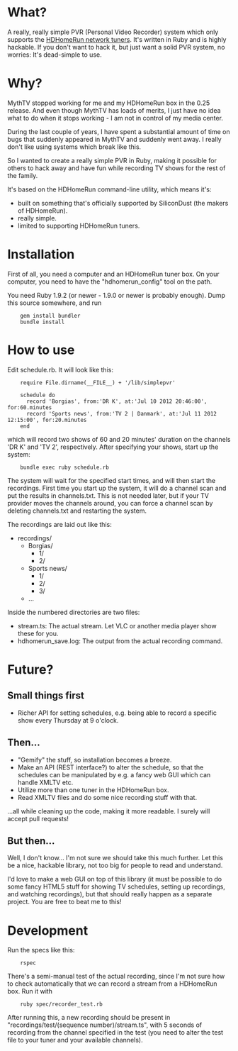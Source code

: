 What?
=====
A really, really simple PVR (Personal Video Recorder) system which only supports the
[HDHomeRun network tuners](http://www.silicondust.com/). It's written in Ruby and is highly hackable. If
you don't want to hack it, but just want a solid PVR system, no worries: It's dead-simple to use.

Why?
====
MythTV stopped working for me and my HDHomeRun box in the 0.25 release. And even though MythTV has loads
of merits, I just have no idea what to do when it stops working - I am not in control of my media center.

During the last couple of years, I have spent a substantial amount of time on bugs that suddenly appeared
in MythTV and suddenly went away. I really don't like using systems which break like this.

So I wanted to create a really simple PVR in Ruby, making it possible for others to hack away and have
fun while recording TV shows for the rest of the family.

It's based on the HDHomeRun command-line utility, which means it's:

* built on something that's officially supported by SiliconDust (the makers of HDHomeRun).
* really simple.
* limited to supporting HDHomeRun tuners.

Installation
============
First of all, you need a computer and an HDHomeRun tuner box. On your computer, you need to have the
"hdhomerun_config" tool on the path.

You need Ruby 1.9.2 (or newer - 1.9.0 or newer is probably enough). Dump this source somewhere, and run

        gem install bundler
        bundle install

How to use
==========
Edit schedule.rb. It will look like this:

        require File.dirname(__FILE__) + '/lib/simplepvr'
		
		schedule do
		  record 'Borgias', from:'DR K', at:'Jul 10 2012 20:46:00', for:60.minutes
		  record 'Sports news', from:'TV 2 | Danmark', at:'Jul 11 2012 12:15:00', for:20.minutes
		end

which will record two shows of 60 and 20 minutes' duration on the channels 'DR K' and 'TV 2', respectively. After
specifying your shows, start up the system:

        bundle exec ruby schedule.rb

The system will wait for the specified start times, and will then start the recordings. First time you start up
the system, it will do a channel scan and put the results in channels.txt. This is not needed later, but if your
TV provider moves the channels around, you can force a channel scan by deleting channels.txt and restarting the
system.

The recordings are laid out like this:

* recordings/
  * Borgias/
     * 1/
     * 2/
  * Sports news/
     * 1/
     * 2/
     * 3/
  * ...

Inside the numbered directories are two files:

* stream.ts: The actual stream. Let VLC or another media player show these for you.
* hdhomerun_save.log: The output from the actual recording command.

Future?
=======
Small things first
------------------
* Richer API for setting schedules, e.g. being able to record a specific show every Thursday at 9 o'clock.

Then...
-------
* "Gemify" the stuff, so installation becomes a breeze.
* Make an API (REST interface?) to alter the schedule, so that the schedules can be manipulated by e.g. a
  fancy web GUI which can handle XMLTV etc.
* Utilize more than one tuner in the HDHomeRun box.
* Read XMLTV files and do some nice recording stuff with that.

...all while cleaning up the code, making it more readable. I surely will accept pull requests!

But then...
-----------
Well, I don't know... I'm not sure we should take this much further. Let this be a nice, hackable library,
not too big for people to read and understand.

I'd love to make a web GUI on top of this library (it must be possible to do some fancy HTML5 stuff for
showing TV schedules, setting up recordings, and watching recordings), but that should really happen as
a separate project. You are free to beat me to this!

Development
===========
Run the specs like this:

        rspec

There's a semi-manual test of the actual recording, since I'm not sure how to check automatically that
we can record a stream from a HDHomeRun box. Run it with

        ruby spec/recorder_test.rb

After running this, a new recording should be present in "recordings/test/(sequence number)/stream.ts",
with 5 seconds of recording from the channel specified in the test (you need to alter the test file to
your tuner and your available channels).